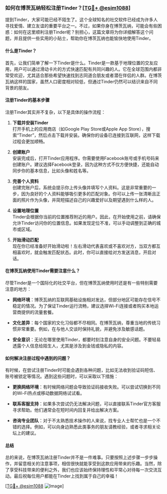 ### 如何在博茨瓦纳轻松注册Tinder？[[TG💪+ @esim1088](https://t.me/s/esim1088)]

提到Tinder，大家可能已经不陌生了。这个全球知名的社交软件已经成为许多人寻找爱情、建立友谊的重要平台之一。不过，如果你身在博茨瓦纳，可能会有些困惑：如何在这里顺利注册Tinder呢？别担心，这篇文章将为你详细解答这个问题，并且提供一些实用的小贴士，帮助你在博茨瓦纳也能愉快地使用Tinder。

#### 什么是Tinder？

首先，让我们简单了解一下Tinder是什么。Tinder是一款基于地理位置的交友应用，用户可以通过滑动卡片的方式快速匹配有共同兴趣的人。它在全球范围内都非常受欢迎，尤其适合那些希望快速找到志同道合朋友或者潜在伴侣的人群。在博茨瓦纳这样的国家，虽然人口密度相对较低，但通过Tinder仍然可以结识来自不同背景的朋友。

#### 注册Tinder的基本步骤

注册Tinder其实并不复杂，以下是具体的操作流程：

1. **下载并安装Tinder**  
   打开手机上的应用商店（如Google Play Store或Apple App Store），搜索“Tinder”，然后点击下载并安装。确保你的设备已连接到互联网，这样下载过程会更加顺畅。

2. **创建账户**  
   安装完成后，打开Tinder应用程序。你需要使用Facebook账号或手机号码来创建账户。建议选择Facebook登录，因为这种方式不仅方便快捷，还能自动同步你的基本信息，比如头像和姓名等。

3. **完善个人资料**  
   创建完账户后，系统会提示你上传头像并填写个人资料。这是非常重要的一步，因为良好的个人资料能够吸引更多的匹配对象。你可以上传一张清晰且正面的照片作为头像，并简短描述自己的兴趣爱好以及期望遇到什么样的人。

4. **设置地理位置**  
   Tinder会根据你当前的位置推荐附近的用户。因此，在开始使用之前，请确保允许Tinder访问你的位置信息。如果发现定位不准，可以手动调整到正确的城市或区域。

5. **开始滑动匹配**  
   现在你已经准备好开始滑动啦！左右滑动代表喜欢或不喜欢对方，当双方都互相喜欢时，就会触发匹配状态。此时，你可以直接给对方发送消息，开启对话。

#### 在博茨瓦纳使用Tinder需要注意什么？

尽管Tinder是一个国际化的社交平台，但在博茨瓦纳使用时还是有一些特别需要注意的地方：

- **网络环境**：博茨瓦纳的互联网基础设施相对发达，但部分地区可能存在信号不稳定的情况。为了保证Tinder运行流畅，建议选择Wi-Fi连接或者购买本地运营商提供的流量套餐。
  
- **文化差异**：每个国家的文化习俗都不尽相同。在博茨瓦纳，尊重当地的传统习惯非常重要。例如，在与他人交谈时保持礼貌，并避免涉及敏感话题。

- **安全意识**：无论在哪里使用Tinder，都要时刻注意自身的安全问题。不要轻易透露个人信息给陌生人，尤其是涉及到金钱或隐私的内容。

#### 如何解决注册过程中遇到的问题？

有时候，在尝试注册Tinder时可能会遇到各种问题，比如无法收到验证码短信、账号被锁定等情况。遇到这些问题时，可以采取以下措施：

- **更换网络环境**：有时候网络问题会导致验证码接收失败。可以尝试切换到不同的Wi-Fi热点或移动数据网络试试看。

- **联系客服支持**：如果多次尝试仍无法解决问题，可以直接联系Tinder官方客服寻求帮助。他们通常会在短时间内回复并给出解决方案。

- **咨询专业团队**：对于不太熟悉技术操作的人来说，找专业人士帮忙也是一个不错的选择。例如，可以向身边熟悉此类事务的朋友请教经验，或者寻求相关论坛上的建议。

#### 总结

总的来说，在博茨瓦纳注册Tinder并不是一件难事。只要按照上述步骤一步步操作，并留意相关的注意事项，相信很快就能享受到这款应用带来的乐趣。当然，除了享受科技带来的便利之外，我们也应该始终保持理性和平常心对待每一次交流互动。最后祝每位用户都能在Tinder上找到属于自己的幸福！

[[TG💪+ @esim1088](https://t.me/s/esim1088) ![Image](https://i.postimg.cc/4NQfJmqS/Snipaste-2025-05-13-00-14-12.png)]